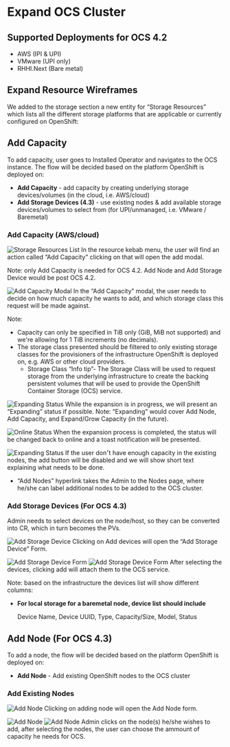 # Expand OCS Cluster

## Supported Deployments for OCS 4.2

- AWS (IPI & UPI)
- VMware (UPI only)
- RHHI.Next (Bare metal)

## Expand Resource Wireframes 
We added to the storage section a new entity for “Storage Resources” which lists all the different storage platforms that are applicable or currently configured on OpenShift:

## Add Capacity
To add capacity, user goes to Installed Operator and navigates to the OCS instance. The flow will be decided based on the platform OpenShift is deployed on:

- **Add Capacity** - add capacity by creating underlying storage devices/volumes (in the cloud, i.e. AWS/cloud)
- **Add Storage Devices (4.3)** - use existing nodes & add available storage devices/volumes to select from (for UPI/unmanaged, i.e. VMware / Baremetal)

### Add Capacity (AWS/cloud)
![Storage Resources List](img/Expand-Storage-01.png) 
In the resource kebab menu, the user will find an action called “Add Capacity” clicking on that will open the add modal.

Note: only Add Capacity is needed for OCS 4.2. Add Node and Add Storage Device would be post OCS 4.2.

![Add Capacity Modal](img/Expand-Storage-02.png) 
In the “Add Capacity” modal, the user needs to decide on how much capacity he wants to add, and which storage class this request will be made against.

Note: 
- Capacity can only be specified in TiB only (GiB, MiB not supported) and we're allowing for 1 TiB increments (no decimals).
- The storage class presented should be filtered to only existing storage classes for the provisioners of the infrastructure OpenShift is deployed on, e.g. AWS or other cloud providers.
  - Storage Class “Info tip”- The Storage Class will be used to request storage from the underlying infrastructure to create the backing persistent volumes that will be used to provide the OpenShift Container Storage (OCS) service.
  

![Expanding Status](img/Expand-Storage-04.png)
While the expansion is in progress, we will present an “Expanding” status if possible.
Note: “Expanding" would cover Add Node, Add Capacity, and Expand/Grow Capacity (in the future).

![Online Status](img/Expand-Storage-05.png)
When the expansion process is completed, the status will be changed back to online and a toast notification will be presented.

![Expanding Status](img/Expand-Storage-03.png) 
If the user don׳t have enough capacity in the existing nodes, the add button will be disabled and we will show short text explaining what needs to be done. 
- “Add Nodes” hyperlink takes the Admin to the Nodes page, where he/she can label additional nodes to be added to the OCS cluster.

### Add Storage Devices (For OCS 4.3)

Admin needs to select devices on the node/host, so they can be converted into CR, which in turn becomes the PVs.

![Add Storage Device](img/Expand-Storage-14.png)
Clicking on Add devices will open the “Add Storage Device” Form. 

![Add Storage Device Form](img/Expand-Storage-15.png)
![Add Storage Device Form](img/Expand-Storage-16.png)
After selecting the devices, clicking add will attach them to the OCS service. 

Note: based on the infrastructure the devices list will show different columns: 

- **For local storage for a baremetal node, device list should include** 
    
    Device Name, Device UUID, Type, Capacity/Size, Model, Status


## Add Node (For OCS 4.3)
To add a node, the flow will be decided based on the platform OpenShift is deployed on:

- **Add Node** - Add existing OpenShift nodes to the OCS cluster 


### Add Existing Nodes
![Add Node](img/Expand-Storage-07.png)
Clicking on adding node will open the Add Node form. 

![Add Node](img/Expand-Storage-08.png)
![Add Node](img/Expand-Storage-09.png)
Admin clicks on the node(s) he/she wishes to add, after selecting the nodes, the user can choose the ammount of capacity he needs for OCS.  




